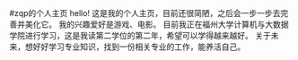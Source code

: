 #zqp的个人主页
hello!
这是我的个人主页，目前还很简陋，之后会一步一步去完善并美化它。
我的兴趣爱好是游戏、电影。
目前我正在福州大学计算机与大数据学院进行学习，这是我读第二学位的第二年，希望可以学得越来越好。
关于未来，想好好学习专业知识，找到一份相关专业的工作，能养活自己。
